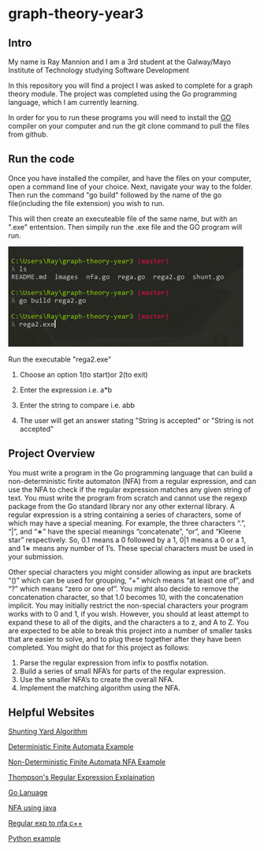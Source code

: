 # graph-theory-year3

## Intro
My name is Ray Mannion and I am a 3rd student at the Galway/Mayo Institute of Technology studying Software Development

In this repository you will find a project I was asked to complete for a graph theory module. The project was completed using the Go programming language, which I am currently learning.

In order for you to run these programs you will need to install the [GO](https://golang.org/doc/install)
compiler on your computer and run the git clone command to pull the files from github.


## Run the code

Once you have installed the compiler, and have the files on your computer, open a command line of your choice. Next, navigate your way to the folder. Then run the command "go build" followed by the name of the go file(including the file extension) you wish to run.

This will then create an executeable file of the same name, but with an ".exe" ententsion. Then simpily run the .exe file and the GO program will run.

![alt tag](https://github.com/rayman51/graph-theory-year3/blob/master/images/Capture.PNG?raw=true)

 Run the executable "rega2.exe"

1. Choose an option 1(to start)or 2(to exit)

2. Enter the expression i.e. a*b

3. Enter the string to compare i.e. abb

8. The user will get an answer stating "String is accepted" or "String is not accepted"

## Project Overview

You must write a program in the Go programming language that can build a non-deterministic finite automaton (NFA) from a regular expression, and can use the NFA to check if the regular expression matches any given string of text. You must write the program from scratch and cannot use the regexp package from the Go standard library nor any other external library. A regular expression is a string containing a series of characters, some of which may have a special meaning. For example, the three characters “.”, “|”, and “∗” have the special meanings “concatenate”, “or”, and “Kleene star” respectively. So, 0.1 means a 0 followed by a 1, 0|1 means a 0 or a 1, and 1∗ means any number of 1’s. These special characters must be used in your submission.

 Other special characters you might consider allowing as input are brackets “()” which can be used for grouping, “+” which means “at least one of”, and “?” which means “zero or one of”. You might also decide to remove the concatenation character, so that 1.0 becomes 10, with the concatenation implicit. You may initially restrict the non-special characters your program works with to 0 and 1, if you wish. However, you should at least attempt to expand these to all of the digits, and the characters a to z, and A to Z. You are expected to be able to break this project into a number of smaller tasks that are easier to solve, and to plug these together after they have been completed. You might do that for this project as follows:

1. Parse the regular expression from infix to postfix notation.
2. Build a series of small NFA’s for parts of the regular expression.
3. Use the smaller NFA’s to create the overall NFA.
4. Implement the matching algorithm using the NFA.

## Helpful Websites
[Shunting Yard Algorithm](https://brilliant.org/wiki/shunting-yard-algorithm/) 

[Deterministic Finite Automata Example](https://www.tutorialspoint.com/automata_theory/deterministic_finite_automaton.htm)

[Non-Deterministic Finite Automata NFA Example](https://www.tutorialspoint.com/automata_theory/non_deterministic_finite_automaton.htm)

[Thompson's Regular Expression Explaination](https://swtch.com/~rsc/regexp/regexp1.html)

[Go Lanuage](https://golang.org/)

[NFA using java](https://algs4.cs.princeton.edu/54regexp/NFA.java.html)

[Regular exp to nfa c++](http://cplusplus.happycodings.com/algorithms/code21.html)

[Python example](https://www.ics.uci.edu/~eppstein/PADS/Automata.py)
